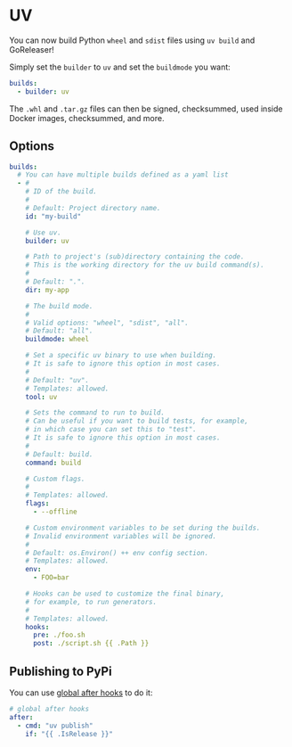 # UV

<!-- md:version v2.9-unreleased -->

<!-- md:alpha -->

You can now build Python `wheel` and `sdist` files using `uv build` and
GoReleaser!

Simply set the `builder` to `uv` and set the `buildmode` you want:

```yaml title=".goreleaser.yaml"
builds:
  - builder: uv
```

The `.whl` and `.tar.gz` files can then be signed, checksummed, used inside
Docker images, checksummed, and more.

## Options

```yaml title=".goreleaser.yaml"
builds:
  # You can have multiple builds defined as a yaml list
  - #
    # ID of the build.
    #
    # Default: Project directory name.
    id: "my-build"

    # Use uv.
    builder: uv

    # Path to project's (sub)directory containing the code.
    # This is the working directory for the uv build command(s).
    #
    # Default: ".".
    dir: my-app

    # The build mode.
    #
    # Valid options: "wheel", "sdist", "all".
    # Default: "all".
    buildmode: wheel

    # Set a specific uv binary to use when building.
    # It is safe to ignore this option in most cases.
    #
    # Default: "uv".
    # Templates: allowed.
    tool: uv

    # Sets the command to run to build.
    # Can be useful if you want to build tests, for example,
    # in which case you can set this to "test".
    # It is safe to ignore this option in most cases.
    #
    # Default: build.
    command: build

    # Custom flags.
    #
    # Templates: allowed.
    flags:
      - --offline

    # Custom environment variables to be set during the builds.
    # Invalid environment variables will be ignored.
    #
    # Default: os.Environ() ++ env config section.
    # Templates: allowed.
    env:
      - FOO=bar

    # Hooks can be used to customize the final binary,
    # for example, to run generators.
    #
    # Templates: allowed.
    hooks:
      pre: ./foo.sh
      post: ./script.sh {{ .Path }}
```

## Publishing to PyPi

You can use [global after hooks](../hooks.md) to do it:

```yaml title=".goreleaser.yaml"
# global after hooks
after:
  - cmd: "uv publish"
    if: "{{ .IsRelease }}"
```
